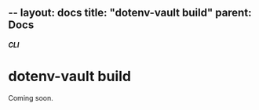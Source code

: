 --
layout: docs
title: "dotenv-vault build"
parent: Docs
---

##### CLI

# dotenv-vault build

Coming soon.
